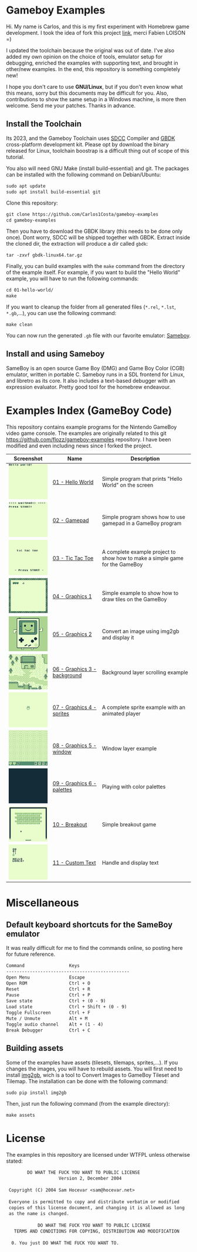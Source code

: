 # Gameboy Examples

Hi. My name is Carlos, and this is my first experiment with Homebrew game development. I took the idea
of fork this project [link](https://github.com/flozz/gameboy-examples), merci Fabien LOISON =)

I updated the toolchain because the original was out of date. I've also added my own opinion on the 
choice of tools, emulator setup for debugging, enriched the examples with supporting text, and brought 
in other/new examples. In the end, this repository is something completely new!

I hope you don't care to use **GNU/Linux**, but if you don't even know what this means, sorry but this documents
may be difficult for you. Also, contributions to show the same setup in a Windows machine, is more then welcome.
Send me your patches. Thanks in advance.

## Install the Toolchain

Its 2023, and the Gameboy Toolchain uses [SDCC](https://sdcc.sourceforge.net/) Compiler and 
[GBDK](https://github.com/gbdk-2020/gbdk-2020/releases/) cross-platform development kit.
Please opt by download the binary released for Linux, toolchain boostrap is a difficult thing 
out of scope of this tutorial. 

You also will need GNU Make (install build-essential) and git.
The packages can be installed with the following command on Debian/Ubuntu:
    
    sudo apt update
    sudo apt install build-essential git

Clone this repository:

    git clone https://github.com/Carlos1Costa/gameboy-examples
    cd gameboy-examples

Then you have to download the GBDK library (this needs to be done only once). Dont worry, SDCC
will be shipped together with GBDK. Extract inside the cloned dir, the extraction will produce a dir
called `gbdk`:

    tar -zxvf gbdk-linux64.tar.gz

Finally, you can build examples with the `make` command from the directory of the example itself. 
For example, if you want to build the "Hello World" example, you will have to run the following commands:

    cd 01-hello-world/
    make

If you want to cleanup the folder from all generated files 
(`*.rel`, `*.lst`, `*.gb`,...), you can use the following command:

    make clean

You can now run the generated `.gb` file with our favorite emulator: [Sameboy](https://sameboy.github.io/).

## Install and using Sameboy

SameBoy is an open source Game Boy (DMG) and Game Boy Color (CGB) emulator, written in portable C. Sameboy runs in a SDL frontend for Linux, 
and libretro as its core. It also includes a text-based debugger with an expression evaluator. Pretty good tool for the homebrew endeavour.

# Examples Index (GameBoy Code)

This repository contains example programs for the Nintendo GameBoy video game console. 
The examples are originally related to this git https://github.com/flozz/gameboy-examples repository.
I have been modified and even including news since I forked the project.


| Screenshot                                              | Name                                                       | Description                                                                  |
|---------------------------------------------------------|------------------------------------------------------------|------------------------------------------------------------------------------|
| ![](./01-hello-world/hello_screenshot.png)              | [01 - Hello World](./01-hello-world/)                      | Simple program that prints "Hello World" on the screen                       |
| ![](./02-gamepad/gamepad_screenshot.gif)                | [02 - Gamepad](./02-gamepad/)                              | Simple program shows how to use gamepad in a GameBoy program                 |
| ![](./03-tic-tac-toe/tictactoe_screenshot.gif)          | [03 - Tic Tac Toe](./03-tic-tac-toe/)                      | A complete example project to show how to make a simple game for the GameBoy |
| ![](./04-graphics1/graphics1_screenshot.png)            | [04 - Graphics 1](./04-graphics1/)                         | Simple example to show how to draw tiles on the GameBoy                      |
| ![](./05-graphics2/graphics2_screenshot.png)            | [05 - Graphics 2](./05-graphics2/)                         | Convert an image using img2gb and display it                                 |
| ![](./06-graphics3-background/graphics3_screenshot.gif) | [06 - Graphics 3 - background](./06-graphics3-background/) | Background layer scrolling example                                           |
| ![](./07-graphics4-sprites/graphics4_screenshot.gif)    | [07 - Graphics 4 - sprites](./07-graphics4-sprites/)       | A complete sprite example with an animated player                            |
| ![](./08-graphics5-window/graphics5_screenshot.gif)     | [08 - Graphics 5 - window](./08-graphics5-window/)         | Window layer example                                                         |
| ![](./09-graphics6-palette/graphics6_screenshot.gif)    | [09 - Graphics 6 - palettes](./09-graphics6-palette/)      | Playing with color palettes                                                  |
| ![](./10-breakout/breakout_screenshot.gif)              | [10 - Breakout](./10-breakout/)                            | Simple breakout game                                                         |
| ![](./11-custom-text/text_screenshot.png)               | [11 - Custom Text](./11-custom-text/)                      | Handle and display text                                                      |


# Miscellaneous

## Default keyboard shortcuts for the SameBoy emulator

It was really difficult for me to find the commands online, so posting here for future reference.

    Command	                Keys
    -----------------------------------------------
    Open Menu               Escape
    Open ROM                Ctrl + O
    Reset                   Ctrl + R
    Pause                   Ctrl + P
    Save state              Ctrl + (0 - 9)
    Load state              Ctrl + Shift + (0 - 9)
    Toggle Fullscreen       Ctrl + F
    Mute / Unmute           Alt + M
    Toggle audio channel    Alt + (1 - 4)
    Break Debugger          Ctrl + C

## Building assets

Some of the examples have assets (tilesets, tilemaps, sprites,...). If you changes the images, you will have to rebuild assets.
You will first need to install [img2gb](https://github.com/flozz/img2gb), wich is a tool to Convert Images to GameBoy Tileset and Tilemap. 
The installation can be done with the following command:

    sudo pip install img2gb

Then, just run the following command (from the example directory):

    make assets

# License

The examples in this repository are licensed under WTFPL unless otherwise stated:

```
        DO WHAT THE FUCK YOU WANT TO PUBLIC LICENSE
                    Version 2, December 2004

 Copyright (C) 2004 Sam Hocevar <sam@hocevar.net>

 Everyone is permitted to copy and distribute verbatim or modified
 copies of this license document, and changing it is allowed as long
 as the name is changed.

            DO WHAT THE FUCK YOU WANT TO PUBLIC LICENSE
   TERMS AND CONDITIONS FOR COPYING, DISTRIBUTION AND MODIFICATION

  0. You just DO WHAT THE FUCK YOU WANT TO.
```